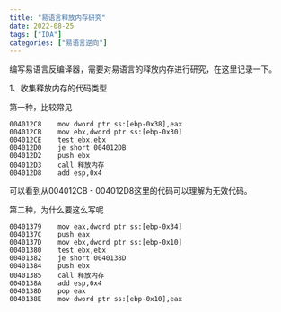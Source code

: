 ```yaml
---
title: "易语言释放内存研究"
date: 2022-08-25
tags: ["IDA"]
categories: ["易语言逆向"]
---
```


编写易语言反编译器，需要对易语言的释放内存进行研究，在这里记录一下。

1、收集释放内存的代码类型

第一种，比较常见

```
004012C8	mov dword ptr ss:[ebp-0x38],eax
004012CB    mov ebx,dword ptr ss:[ebp-0x30]
004012CE    test ebx,ebx
004012D0    je short 004012DB
004012D2    push ebx
004012D3    call 释放内存
004012D8    add esp,0x4
```

可以看到从004012CB - 004012D8这里的代码可以理解为无效代码。

第二种，为什么要这么写呢

```
00401379    mov eax,dword ptr ss:[ebp-0x34]
0040137C    push eax
0040137D    mov ebx,dword ptr ss:[ebp-0x10]
00401380    test ebx,ebx
00401382    je short 0040138D
00401384    push ebx
00401385    call 释放内存
0040138A    add esp,0x4
0040138D    pop eax
0040138E    mov dword ptr ss:[ebp-0x10],eax
```


